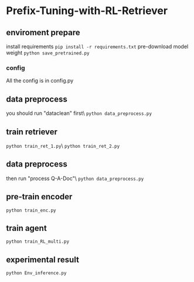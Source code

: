 # Prefix-Tuning-with-RL-Retriever

## enviroment prepare
install requirements
```pip install -r requirements.txt```
pre-download model weight
```python save_pretrained.py```

### config
All the config is in config.py

## data preprocess
you should run "dataclean" first\ 
```python data_preprocess.py```

## train retriever
```python train_ret_1.py```\ 
```python train_ret_2.py```

## data preprocess
then run "process Q-A-Doc"\ 
```python data_preprocess.py```

## pre-train encoder
```python train_enc.py```

## train agent
```python train_RL_multi.py```

## experimental result
```python Env_inference.py```
